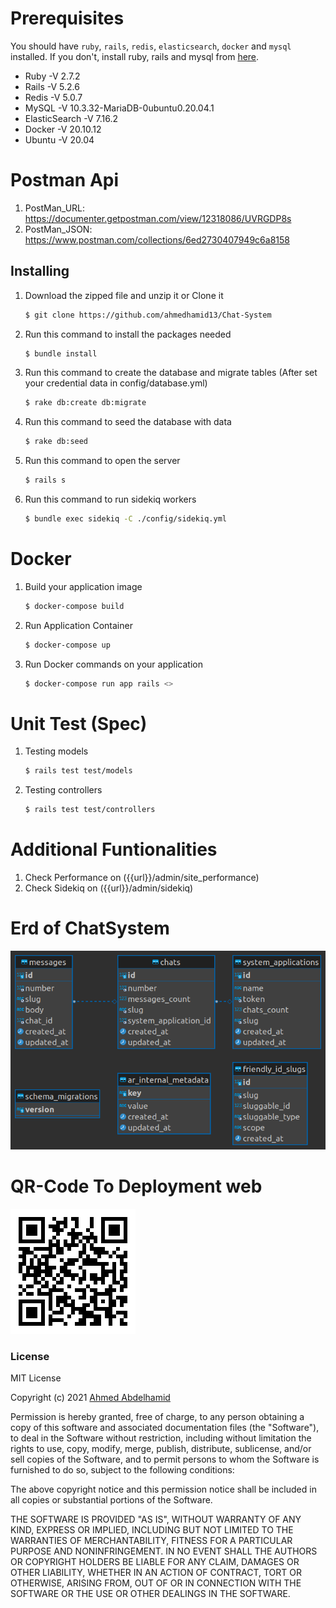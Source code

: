 # Prerequisites

You should have `ruby`, `rails`, `redis`, `elasticsearch`, `docker` and `mysql` installed. If you don't, install ruby, rails and mysql from [here](https://gorails.com/setup/ubuntu/20.04).

- Ruby -V 2.7.2
- Rails -V 5.2.6
- Redis -V 5.0.7
- MySQL -V 10.3.32-MariaDB-0ubuntu0.20.04.1
- ElasticSearch -V 7.16.2
- Docker -V 20.10.12
- Ubuntu -V 20.04

# Postman Api

1. PostMan_URL: https://documenter.getpostman.com/view/12318086/UVRGDP8s
2. PostMan_JSON: https://www.postman.com/collections/6ed2730407949c6a8158
## Installing

1. Download the zipped file and unzip it or Clone it
   ```sh
   $ git clone https://github.com/ahmedhamid13/Chat-System
   ```
2. Run this command to install the packages needed
   ```sh
   $ bundle install
   ```
3. Run this command to create the database and migrate tables (After set your credential data in config/database.yml)
   ```sh
   $ rake db:create db:migrate
   ```
4. Run this command to seed the database with data
   ```sh
   $ rake db:seed
   ```
5. Run this command to open the server
   ```sh
   $ rails s
   ```
6. Run this command to run sidekiq workers
   ```sh
   $ bundle exec sidekiq -C ./config/sidekiq.yml
   ```

# Docker

1. Build your application image
   ```sh
   $ docker-compose build
   ```
2. Run Application Container
   ```sh
   $ docker-compose up
   ```
3. Run Docker commands on your application
   ```sh
   $ docker-compose run app rails <>
   ```

# Unit Test (Spec)

1. Testing models
   ```sh
   $ rails test test/models
   ```
2. Testing controllers
   ```sh
   $ rails test test/controllers
   ```

# Additional Funtionalities

1. Check Performance on ({{url}}/admin/site_performance)
1. Check Sidekiq on ({{url}}/admin/sidekiq)


# Erd of ChatSystem

<img src="https://github.com/ahmedhamid13/Chat-System/blob/master/erd_chat_system.png" alt="chat system erd" width="720">

# QR-Code To Deployment web

<img src="https://github.com/ahmedhamid13/Chat-System/blob/master/qrcode.png" alt="chat system qr code" width="200">

### License

MIT License

Copyright (c) 2021 [Ahmed Abdelhamid](https://github.com/ahmedhamid13)

Permission is hereby granted, free of charge, to any person obtaining a copy of this software and associated documentation files (the "Software"), to deal in the Software without restriction, including without limitation the rights to use, copy, modify, merge, publish, distribute, sublicense, and/or sell copies of the Software, and to permit persons to whom the Software is furnished to do so, subject to the following conditions:

The above copyright notice and this permission notice shall be included in all copies or substantial portions of the Software.

THE SOFTWARE IS PROVIDED "AS IS", WITHOUT WARRANTY OF ANY KIND, EXPRESS OR IMPLIED, INCLUDING BUT NOT LIMITED TO THE WARRANTIES OF MERCHANTABILITY, FITNESS FOR A PARTICULAR PURPOSE AND NONINFRINGEMENT. IN NO EVENT SHALL THE AUTHORS OR COPYRIGHT HOLDERS BE LIABLE FOR ANY CLAIM, DAMAGES OR OTHER LIABILITY, WHETHER IN AN ACTION OF CONTRACT, TORT OR OTHERWISE, ARISING FROM, OUT OF OR IN CONNECTION WITH THE SOFTWARE OR THE USE OR OTHER DEALINGS IN THE SOFTWARE.

